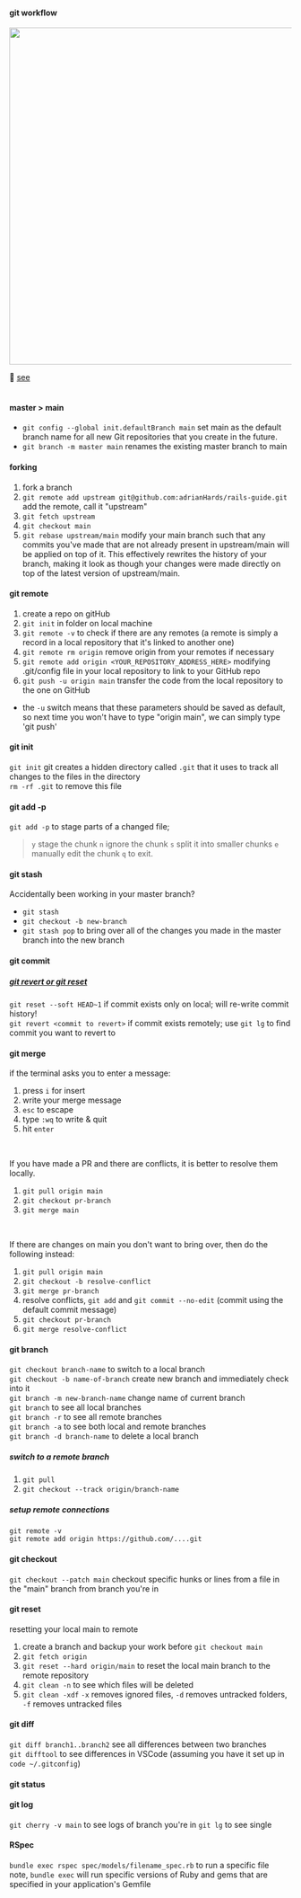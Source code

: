 #### git workflow

<div align="center">
  <img src="https://user-images.githubusercontent.com/93719632/231290188-a4245eb4-bbca-408e-bc10-43b62c5ffad3.png" width="600">
</div>
  
💖 [see](https://www.doabledanny.com/git-workflows)
<br><br>

#### master > main
* `git config --global init.defaultBranch main` set main as the default branch name for all new Git repositories that you create in the future.
* `git branch -m master main` renames the existing master branch to main


#### forking

1. fork a branch
2. `git remote add upstream git@github.com:adrianHards/rails-guide.git` add the remote, call it "upstream"
3. `git fetch upstream`
4. `git checkout main` 
5. `git rebase upstream/main` modify your main branch such that any commits you've made that are not already present in upstream/main will be applied on top of it. This effectively rewrites the history of your branch, making it look as though your changes were made directly on top of the latest version of upstream/main.

#### git remote
1. create a repo on gitHub
2. `git init` in folder on local machine
3. `git remote -v` to check if there are any remotes (a remote is simply a record in a local repository that it's linked to another one)
4. `git remote rm origin` remove origin from your remotes if necessary
5. `git remote add origin <YOUR_REPOSITORY_ADDRESS_HERE>` modifying .git/config file in your local repository to link to your GitHub repo
6. `git push -u origin main` transfer the code from the local repository to the one on GitHub
* the `-u` switch means that these parameters should be saved as default, so next time you won't have to type "origin main", we can simply type 'git push'

#### git init
`git init` git creates a hidden directory called `.git` that it uses to track all changes to the files in the directory <br>
`rm -rf .git` to remove this file <br>

#### git add -p
`git add -p` to stage parts of a changed file; 
> `y` stage the chunk
> `n` ignore the chunk
> `s` split it into smaller chunks
> `e` manually edit the chunk
> `q` to exit.

#### git stash
Accidentally been working in your master branch?
* `git stash`
* `git checkout -b new-branch`
* `git stash pop` to bring over all of the changes you made in the master branch into the new branch 

#### git commit
##### [git revert or git reset](https://www.freecodecamp.org/news/git-revert-commit-how-to-undo-the-last-commit/)
`git reset --soft HEAD~1` if commit exists only on local; will re-write commit history! <br>
`git revert <commit to revert>` if commit exists remotely; use `git lg` to find commit you want to revert to <br>

#### git merge
if the terminal asks you to enter a message:
1. press `i` for insert
2. write your merge message
3. `esc` to escape
4. type `:wq` to write & quit
5. hit `enter`
<br>

If you have made a PR and there are conflicts, it is better to resolve them locally. 
1. `git pull origin main`
2. `git checkout pr-branch`
3. `git merge main` 
<br>

If there are changes on main you don't want to bring over, then do the following instead:
1. `git pull origin main`
2. `git checkout -b resolve-conflict`
3. `git merge pr-branch`
4. resolve conflicts, `git add` and `git commit --no-edit` (commit using the default commit message)
5. `git checkout pr-branch`
6. `git merge resolve-conflict`

#### git branch
`git checkout branch-name` to switch to a local branch <br>
`git checkout -b name-of-branch` create new branch and immediately check into it <br>
`git branch -m new-branch-name` change name of current branch <br>
`git branch` to see all local branches <br>
`git branch -r` to see all remote branches <br>
`git branch -a` to see both local and remote branches <br>
`git branch -d branch-name` to delete a local branch <br>

##### switch to a remote branch
1. `git pull`
2. `git checkout --track origin/branch-name`

##### setup remote connections
`git remote -v` <br>
`git remote add origin https://github.com/....git` <br>

#### git checkout
`git checkout --patch main` checkout specific hunks or lines from a file in the "main" branch from branch you're in

#### git reset
resetting your local main to remote <br>
1. create a branch and backup your work before `git checkout main`
2. `git fetch origin`
3. `git reset --hard origin/main` to reset the local main branch to the remote repository
4. `git clean -n` to see which files will be deleted  <br>
5. `git clean -xdf` `-x` removes ignored files, `-d` removes untracked folders, `-f` removes untracked files

#### git diff
`git diff branch1..branch2` see all differences between two branches <br>
`git difftool` to see differences in VSCode (assuming you have it set up in `code ~/.gitconfig`)

#### git status

#### git log
`git cherry -v main` to see logs of branch you're in
`git lg` to see single 

#### RSpec
`bundle exec rspec spec/models/filename_spec.rb` to run a specific file <br>
note, `bundle exec` will run specific versions of Ruby and gems that are specified in your application's Gemfile
